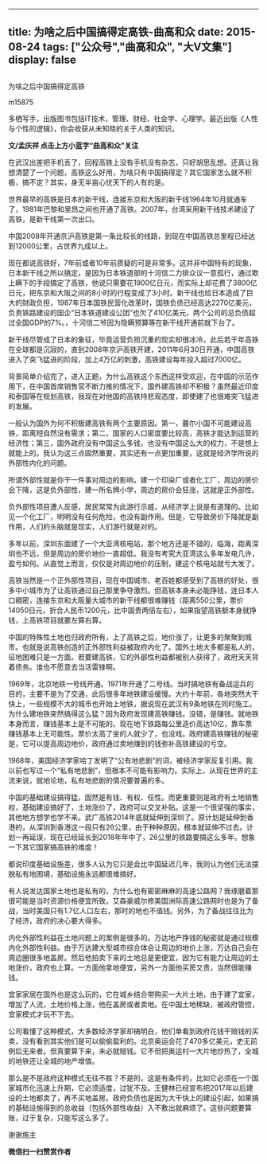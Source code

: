 
---
title:   为啥之后中国搞得定高铁-曲高和众
date: 2015-08-24
tags: ["公众号","曲高和众", "大V文集"]
display: false
---


## 



为啥之后中国搞得定高铁




m15875




多栖写手，出版图书包括IT技术，管理、财经、社会学、心理学。最近出版《人性与个性的逻辑》，你会收获从未知晓的关于人类的知识。


**文/孟庆祥 点击上方小蓝字“曲高和众”关注**



在武汉出差把手机丢了，回程高铁上没有手机没有杂志，只好胡思乱想。还真让我想清楚了一个问题，高铁这么好用，为啥只有中国搞得定？其它国家怎么就不积极，搞不定？其实，身无半亩心忧天下的人有的是。



世界最早的高铁是日本的新干线，连接东京和大阪的新干线1964年10月就通车了，1981年巴黎和里昂之间也开通了高铁。2007年，台湾采用新干线技术建设了高铁，是新干线第一次出口。



中国2008年开通京沪高铁是第一条比较长的线路，到现在中国高铁总里程已经达到12000公里，占世界九成以上。



现在都说高铁好，7年前或者10年前质疑的可是非常多。这并非中国特有的现象，日本新干线之所以搞定，是因为日本铁道部的十河信二力排众议一意孤行，通过欺上瞒下的手段搞定了高铁，他说只需要花1900亿日元，而实际上却花费了3800亿日元，把东京和大阪之间的8小时的行程变成了3小时。新干线也给日本造成了巨大的财政负担，1987年日本国铁民营化改革时，国铁负债已经高达2270亿美元，负责铁路建设的国企“日本铁道建设公团”也欠了410亿美元，两个公司的总负债超过全国GDP的7%。，十河信二爷因为隐瞒预算等在新干线开通前就下台了。



新干线尽管成了日本的象征，毕竟运营负担沉重的现实却很冰冷，此后若干年高铁在全球都是沉寂的，直到2008年京沪高铁开建，2011年6月30日开通，中国高铁进入了突飞猛进的阶段，加上4万亿的刺激，高铁建设每年投入超过7000亿。



背景简单介绍完了，进入正题，为什么高铁这个东西这样受欢迎，在中国的示范作用下，在中国首席销售官不断力推的情况下，国外建高铁却不积极？虽然最近印度和泰国等在规划高铁，我现在对他国的高铁持悲观态度，即使建了也很难突飞猛进的发展。



一般认为国外为何不积极建高铁有两个主要原因。第一，蕞尔小国不可能建设高铁，距离短自然没有需求；第二，国家的人口密度要比较高，高铁才能达到运营的经济性；第三，国外政府没有中国这么多钱，也没有中国这么大的权力，不是想上就能上的。我认为这三点固然重要，其实还有一点更加重要，这就是经济学所说的外部性内化的问题。



所谓外部性就是你干一件事对周边的影响，建一个印染厂或者化工厂，周边的房价会下降，这是负外部性，建一所名牌小学，周边的房价会狂涨，这就是正外部性。



负外部性项目遭人反感，居民常常为此游行示威，从经济学上说是有道理的。比如见一个化工厂，明明没有任何危险，也没有副作用。但是，它导致房价下降就是副作用，人们的头脑就是现实，人们游行就是对的。



多年以前，深圳东面建了一个大亚湾核电站，那个地方还是不错的，临海，距离深圳也不远，但是周边的房价地价一直超低。我没有考究大亚湾这么多年发电几许，盈亏如何。从直觉上而言，仅仅是对周边地价的压制，建这个核电站就亏大发了。



高铁当然是一个正外部性项目，现在中国城市、老百姓都感受到了高铁的好处，很多中小城市为了让高铁通过自己那里争夺激烈。但高铁本身未必能挣钱，连日本人口稠密，连接东京和大阪量大城市的新干线都很难赚钱（距离550公里，票价14050日元，折合人民币1200元，比中国贵两倍左右），如果指望高铁额本身就挣钱，上高铁项目就要左算右算。



中国的特殊性土地也归政府所有，上了高铁之后，地价涨了，让更多的聚聚到城市。也就是说高铁创造的正外部性利益被政府内化了。国外土地大多都是私人的，征地困难只是一方面。若要建高铁，它的外部性利益都被别人获得了，政府天天背着债务。谁也不愿意去当活雷锋啊。



1969年，北京地铁一号线开通。1971年开通了二号线。当时搞地铁有备战运兵的目的，主要不是为了交通，此后很多年地铁建设缓慢。大约十年前，各地突然大干快上，一些规模不大的城市也开始上地铁，据说现在武汉有9条地铁在同时施工。为什么建地铁突然搞得这么猛？因为政府发现建高铁赚钱。没错，是赚钱。就地铁本身而言，赚钱基本上是不可能的。现在地下铁路每公里造价高达10亿，靠车票赚钱基本上无可能性。票价太高了坐的人就少了，也没戏。政府建高铁赚钱的秘密是，它可以提高周边地价，政府通过卖地赚到的钱弥补高铁建设的亏空。



1968年，美国经济学家哈丁发明了“公有地悲剧”的词，被经济学家反复引用。我以前也写过一个“私有地悲剧”，但根本不可能有影响力。实际上，从现在世界的主流来说，就地论地，私有地悲剧的情况要普遍的多。



中国的基础建设搞得猛，固然是有钱、有权、任性。而更重要则是政府有土地销售权，基础建设搞好了，土地涨价了，政府可以交叉补贴。这是一个很坚强的事实，其他地方想学也学不来。武广高铁2014年底就延伸到深圳了。原计划是延伸到香港的，从深圳到香港这一段只有26公里，由于种种原因，根本就延伸不过去。计划一再延误，现在已经延长到2018年年中了，26公里的铁路要搞这么多年。想象一下其它国家搞高铁的难度！



都说印度基础设施差，很多人认为它只是会比中国延迟几年，我则认为他们无法摆脱私有地困境，基础设施永远都很难搞好。



有人说发达国家土地也是私有的，为什么也有密密麻麻的高速公路网？我琢磨着那很可能是当时资源价格便宜所致。艾森豪威尔修美国洲际高速公路网时也是为了备战，当时美国只有1.7亿人口左右，那时的地也不值钱。另外，为了备战往往比为了经济，政府的决心要大得多。



内化外部性利益在土地问题上的案例是很多的。万达地产挣钱的秘密就是通过规模内化外部性利益。由于万达建大型城市综合体会让周边的地价上涨，万达自己会在周边圈很多地盖房。然后他拍卖下来的土地总是更便宜，因为它有能力让周边的土地涨价，政府也上算。一方面他拿地便宜，另外一方面他买房又贵，当然很能赚钱。



宜家家居在国外也是这么玩的，它在城乡结合带购买一大片土地，由于建了宜家，增加了人流，土地价格上涨，他在盖房或者卖地。在中国土地稀缺，被政府管控，宜家模式才玩不下去。



公司看懂了这种模式，大多数经济学家却搞明白，他们单看到政府花钱干赔钱的买卖，没有看到其实他们是可以偷偷盈利的。北京奥运会花了470多亿美元，史无前例后无来者。但真要算下来，未必就赔钱。它不但把奥运村一大片地炒热了，全城的地铁还让全城的地产增值。



那么是不是政府这种模式无往不胜？不是的，这是有条件的，比如它必须在一个国家城市化迅速上升期，它必须适度，过犹不及。王健林已经宣布把2017年以后建设的土地都卖了，再不买地盖房。政府负债也是因为大干快上的建设引起，如果搞的基础设施得到的总收益（包括外部性收益）入不敷出就麻烦了。这些问题要算账，过于复杂，只能写这么多了。



谢谢施主


**微信扫一扫赞赏作者**













